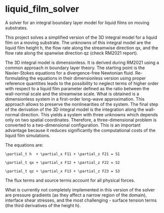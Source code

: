 # liquid_film_solver
A solver for an integral boundary layer model for liquid films on moving substrates.


This project solves a simplified version of the 3D integral model
for a liquid film on a moving substrate.
The unknowns of this integral model are
the liquid film height h,
the flow rate along the streamwise direction qx,
and the flow rate along the spanwise direction qz
(check RM2021 report).


The 3D integral model is dimensionless.
It is derived during RM2021 using a common approach
in boundary layer theory.
The starting point is the Navier-Stokes equations
for a divergence-free Newtonian fluid.
Re-formulating the equations in their dimensionless version
using proper reference quantities
leads to the possibility to neglect terms of higher order
with respect to a liquid film parameter
defined as the ratio between the wall-normal scale
and the streamwise scale.
What is obtained is a dimensionless system
in a first-order long-wave approximation.
This approach allows to preserve the nonlinearities of the system.
The final step of the derivation of the 3D integral model is
the integration along the wall-normal direction.
This yields a system with three unknowns which depends only
on two spatial coordinates.
Therefore, a three-dimensional problem is converted
to a two-dimensional configuration.
This is an important advantage
because it reduces significantly the computational
costs of the liquid film simulations.


The equations are:

    \partial_t h  + \partial_x F11 + \partial_z F21 = S1

    \partial_t qx + \partial_x F12 + \partial_z F22 = S2

    \partial_t qz + \partial_x F13 + \partial_z F23 = S3


The flux terms and source terms account for all physical forces.


What is currently not completely implemented
in this version of the solver are
pressure gradients (as they affect a narrow region of the domain),
interface shear stresses,
and the most challenging - surface tension terms
(the third derivatives of the height h).
